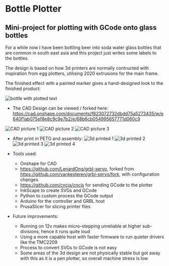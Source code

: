 # Bottle Plotter

## Mini-project for plotting with GCode onto glass bottles

For a while now I have been bottling beer into soda water glass bottles that are common in south east asia and this project just writes some labels to the bottles.

The design is based on how 3d printers are normally contructed with inspiration from egg plotters, utilising 2020 extrusions for the main frame.

The finished effect with a painted marker gives a hand-designed look to the finished product:

![bottle with plotted text](img/Output.jpg?raw=true|width=200)

- The CAD Design can be viewed / forked here: https://cad.onshape.com/documents/f823072732dbdd75a5273435/w/e640f1ab075ef8e8c9c9e7b2/e/68b6cb054995657771d060c9

![CAD picture 1](img/CAD1.jpg?raw=true|width=100)
![CAD picture 2](img/CAD2.jpg?raw=true|width=200)
![CAD picture 3](img/CAD3.jpg?raw=true|width=200)

- After print in PETG and assembly:
![3d printed 1](img/3D1.jpg?raw=true|width=200)
![3d printed 2](img/3D2.jpg?raw=true|width=200)
![3d printed 3](img/3D3.jpg?raw=true|width=200)
![3d printed 4](img/3D4.jpg?raw=true|width=200)

- Tools used:
    - Onshape for CAD
    - https://github.com/LenardOng/grbl-servo, forked from https://github.com/vankesteren/grbl-servo/fork, with configuration changes
    - https://github.com/cncjs/cncjs for sending GCode to the plotter
    - InkScape to create SVGs and GCode
    - Python to custom process the GCode output
    - Arduino for the controller and GRBL host
    - PrusaSlicer for slicing printer files
 
 - Future improvements:
    - Running on 12v makes micro-stepping unreliable at higher sub-divisions, hence it runs quite loud
    - Using a more capable host with faster firmware to run quieter drivers like the TMC2209
    - Process to convert SVGs to GCode is not easy
    - Some areas of the 3d design are not physically stable but got away with this as it is a pen plotter, so overall machine stress is low
